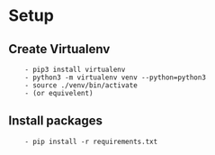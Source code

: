 # Setup

## Create Virtualenv

    	- pip3 install virtualenv
    	- python3 -m virtualenv venv --python=python3
    	- source ./venv/bin/activate
    	- (or equivelent)

## Install packages

    	- pip install -r requirements.txt

